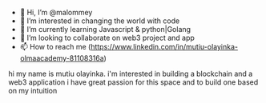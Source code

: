 - 👋 Hi, I’m @malommey
- 👀 I’m interested in changing  the world  with code
- 🌱 I’m currently learning Javascript & python|Golang
- 💞️ I’m looking to collaborate on web3 project  and app
- 📫 How to reach me (https://www.linkedin.com/in/mutiu-olayinka-olmaacademy-81108316a)

<!---
malommey/malommey is a ✨ special ✨ repository because its `README.md` (this file) appears on your GitHub profile.
You can click the Preview link to take a look at your changes.
--->
hi  my  name  is mutiu olayinka. i'm interested in building a blockchain  and a web3 application i have great passion  for this space and to build one based on  my intuition
